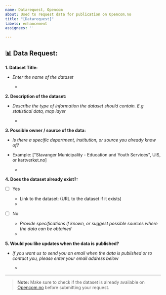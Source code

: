 ```yaml
---
name: Datarequest, Opencom
about: Used to request data for publication on Opencom.no
title: "[Datarequest]"
labels: enhancement
assignees: ''

---
```


## 📊 Data Request:

**1. Dataset Title:**
- *Enter the name of the dataset*

    -

**2. Description of the dataset:**
-   *Describe the type of information the dataset should contain.*
    _E.g statistical data, map layer_

    -

**3. Possible owner / source of the data:**
- *Is there a specific department, institution, or source you already know of?*
- Example: ["Stavanger Municipality - Education and Youth Services", UiS, or kartverket.no]

    -

**4. Does the dataset already exist?:**
- [ ] Yes
    - Link to the dataset: (URL to the dataset if it exists)
    -

- [ ] No
    - *Provide specifications if known, or suggest possible sources where the data can be obtained*
    -

**5. Would you like updates when the data is published?**
- *If you want us to send you an email when the data is published or to contact you, please enter your email address below*

    -

---

> **Note:** Make sure to check if the dataset is already available on [Opencom.no](https://opencom.no) before submitting your request.
